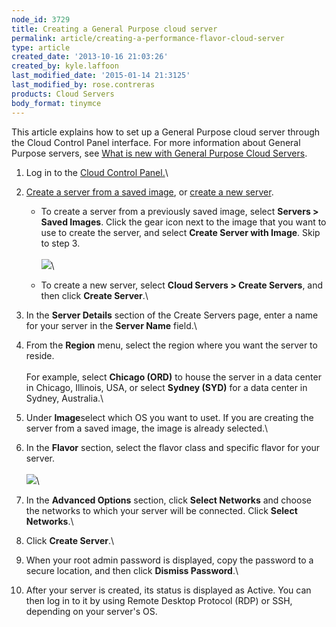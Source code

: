 ```yaml
---
node_id: 3729
title: Creating a General Purpose cloud server
permalink: article/creating-a-performance-flavor-cloud-server
type: article
created_date: '2013-10-16 21:03:26'
created_by: kyle.laffoon
last_modified_date: '2015-01-14 21:3125'
last_modified_by: rose.contreras
products: Cloud Servers
body_format: tinymce
---
```


This article explains how to set up a General Purpose cloud server
through the Cloud Control Panel interface. For more information about
General Purpose servers, see [What is new with General Purpose Cloud
Servers](http://rackspace.com/knowledge_center/article/what-is-new-with-performance-flavors).

1.  Log in to the [Cloud Control Panel.](https://mycloud.rackspace.com)\
      
2.  [Create a server from a saved image](#fromsavedimage), or [create a
    new server](#createnew).
    -   To create a server from a previously saved image,
        select **Servers \> Saved Images**. Click the gear icon next to
        the image that you want to use to create the server, and select
        **Create Server with Image**. Skip to step 3.\
         \
         ![](/knowledge_center/sites/default/files/field/image/SavedImages.png)\
          
    -   To create a new server, select **Cloud Servers \> Create
        Servers**, and then click **Create Server**.\
          

3.  In the **Server Details** section of the Create Servers page, enter
    a name for your server in the **Server Name** field.\
      
4.  From the **Region** menu, select the region where you want the
    server to reside.\
     \
     For example, select **Chicago (ORD)** to house the server in a data
    center in Chicago, Illinois, USA, or select **Sydney (SYD)** for a
    data center in Sydney, Australia.\
      
5.  Under **Image**select which OS you want to uset. If you are creating
    the server from a saved image, the image is already selected.\
      
6.  In the **Flavor** section, select the flavor class and specific
    flavor for your server.\
     \
     ![](/knowledge_center/sites/default/files/field/image/FlavorImg.png)\
      
7.  In the **Advanced Options** section, click **Select Networks** and
    choose the networks to which your server will be connected.
    Click **Select Networks**.\
      
8.  Click **Create Server**.\
      
9.  When your root admin password is displayed, copy the password to a
    secure location, and then click **Dismiss Password**.\
      
10. After your server is created, its status is displayed as Active. You
    can then log in to it by using Remote Desktop Protocol (RDP) or SSH,
    depending on your server's OS.


